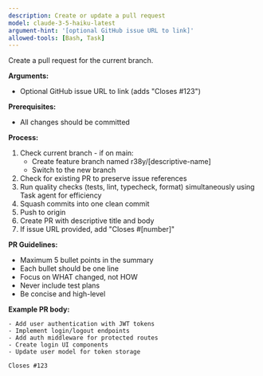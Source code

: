 ```yaml
---
description: Create or update a pull request
model: claude-3-5-haiku-latest
argument-hint: '[optional GitHub issue URL to link]'
allowed-tools: [Bash, Task]
---
```


Create a pull request for the current branch.

**Arguments:**

- Optional GitHub issue URL to link (adds "Closes #123")

**Prerequisites:**

- All changes should be committed

**Process:**

1. Check current branch - if on main:
   - Create feature branch named r38y/[descriptive-name]
   - Switch to the new branch
2. Check for existing PR to preserve issue references
3. Run quality checks (tests, lint, typecheck, format) simultaneously using Task agent for efficiency
4. Squash commits into one clean commit
5. Push to origin
6. Create PR with descriptive title and body
7. If issue URL provided, add "Closes #[number]"

**PR Guidelines:**

- Maximum 5 bullet points in the summary
- Each bullet should be one line
- Focus on WHAT changed, not HOW
- Never include test plans
- Be concise and high-level

**Example PR body:**

```
- Add user authentication with JWT tokens
- Implement login/logout endpoints
- Add auth middleware for protected routes
- Create login UI components
- Update user model for token storage

Closes #123
```
